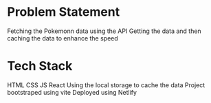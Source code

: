 # Problem Statement  

Fetching the Pokemonn data using the API 
Getting the data and then caching the data to enhance the speed 


# Tech Stack 

HTML 
CSS 
JS 
React 
Using the local storage to cache the data 
Project bootstraped using vite
Deployed using Netlify 